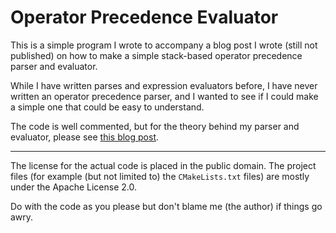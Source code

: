 # Operator Precedence Evaluator

This is a simple program I wrote to accompany a blog post I wrote (still not
published) on how to make a simple stack-based operator precedence parser and
evaluator.

While I have written parses and expression evaluators before, I have never
written an operator precedence parser, and I wanted to see if I could make
a simple one that could be easy to understand.

The code is well commented, but for the theory behind my parser and evaluator,
please see [this blog post](https://ghost.pileborg.se/2016/10/08/simple-stack-based-operator-precedence-parser/).

---

The license for the actual code is placed in the public domain. The project
files (for example (but not limited to) the `CMakeLists.txt` files) are mostly
under the Apache License 2.0.

Do with the code as you please but don't blame me (the author) if things go
awry.
